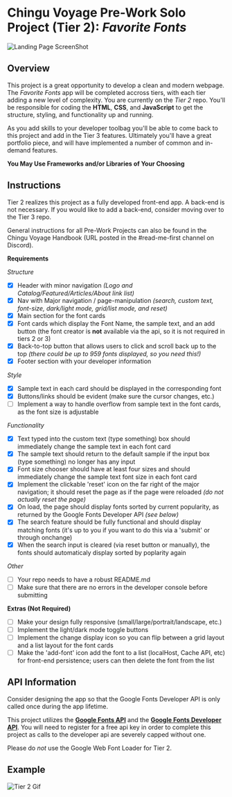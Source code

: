 # Chingu Voyage Pre-Work Solo Project (Tier 2): *Favorite Fonts* #

![Landing Page ScreenShot](./assets/favoriteFontsLanding.png)

## Overview ##

This project is a great opportunity to develop a clean and modern webpage. The *Favorite Fonts* app will be completed accross tiers, with each tier adding a new level of complexity. You are currently on the *Tier 2* repo. You'll be responsible for coding the **HTML**, **CSS**, and **JavaScript** to get the structure, styling, and functionality up and running.

As you add skills to your developer toolbag you'll be able to come back to this project and add in the Tier 3 features. Ultimately you'll have a great portfolio piece, and will have implemented a number of common and in-demand features.

**You May Use Frameworks and/or Libraries of Your Choosing**

## Instructions ##

Tier 2 realizes this project as a fully developed front-end app. A back-end is not necessary. If you would like to add a back-end, consider moving over to the Tier 3 repo.

General instructions for all Pre-Work Projects can also be found in the Chingu Voyage Handbook (URL posted in the #read-me-first channel on Discord).

**Requirements**

*Structure*
- [x] Header with minor navigation *(Logo and Catalog/Featured/Articles/About link list)*
- [x] Nav with Major navigation / page-manipulation *(search, custom text, font-size, dark/light mode, grid/list mode, and reset)*
- [x] Main section for the font cards
- [x] Font cards which display the Font Name, the sample text, and an add button (the font creator is **not** available via the api, so it is not required in tiers 2 or 3)
- [x] Back-to-top button that allows users to click and scroll back up to the top *(there could be up to 959 fonts displayed, so you need this!)*
- [x] Footer section with your developer information

*Style*
- [x] Sample text in each card should be displayed in the corresponding font
- [x] Buttons/links should be evident (make sure the cursor changes, etc.)
- [ ] Implement a way to handle overflow from sample text in the font cards, as the font size is adjustable

*Functionality*
- [x] Text typed into the custom text (type something) box should immediately change the sample text in each font card
- [x] The sample text should return to the default sample if the input box (type something) no longer has any input
- [x] Font size chooser should have at least four sizes and should immediately change the sample text font size in each font card
- [x] Implement the clickable 'reset' icon on the far right of the major navigation; it should reset the page as if the page were reloaded *(do not actually reset the page)*
- [x] On load, the page should display fonts sorted by current popularity, as returned by the Google Fonts Developer API *(see below)*
- [x] The search feature should be fully functional and should display matching fonts (it's up to you if you want to do this via a 'submit' or through onchange)
- [x] When the search input is cleared (via reset button or manually), the fonts should automaticaly display sorted by poplarity again

*Other*
- [ ] Your repo needs to have a robust README.md
- [ ] Make sure that there are no errors in the developer console before submitting

**Extras (Not Required)**

- [ ] Make your design fully responsive (small/large/portrait/landscape, etc.)
- [ ] Implement the light/dark mode toggle buttons
- [ ] Implement the change display icon so you can flip between a grid layout and a list layout for the font cards
- [ ] Make the 'add-font' icon add the font to a list (localHost, Cache API, etc) for front-end persistence; users can then delete the font from the list

## API Information ##

Consider designing the app so that the Google Fonts Developer API is only called once during the app lifetime.

This project utilizes the [**Google Fonts API**](https://developers.google.com/fonts/docs/getting_started) and the [**Google Fonts Developer API**](https://developers.google.com/fonts/docs/developer_api). You will need to register for a free api key in order to complete this project as calls to the developer api are severely capped without one.

Please do *not* use the Google Web Font Loader for Tier 2.

## Example ##
![Tier 2 Gif](./assets/tier2Preview.gif)
